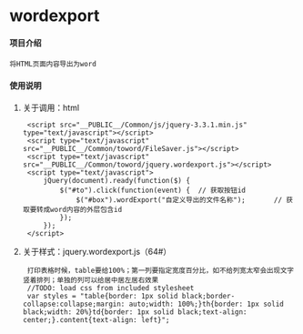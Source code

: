 # wordexport

#### 项目介绍

    将HTML页面内容导出为word

#### 使用说明

1. 关于调用：html

        <script src="__PUBLIC__/Common/js/jquery-3.3.1.min.js" type="text/javascript"></script>
        <script type="text/javascript" src="__PUBLIC__/Common/toword/FileSaver.js"></script>
        <script type="text/javascript" src="__PUBLIC__/Common/toword/jquery.wordexport.js"></script>
        <script type="text/javascript">
            jQuery(document).ready(function($) {
                $("#to").click(function(event) {  // 获取按钮id
                    $("#box").wordExport("自定义导出的文件名称");       // 获取要转成word内容的外层包含id
                });
            });
        </script>
2. 关于样式：jquery.wordexport.js（64#）

        打印表格时候，table要给100%；第一列要指定宽度百分比，如不给列宽太窄会出现文字竖着排列；单独的列可以给居中居左居右效果
        //TODO: load css from included stylesheet
        var styles = "table{border: 1px solid black;border-collapse:collapse;margin: auto;width: 100%;}th{border: 1px solid black;width: 20%}td{border: 1px solid black;text-align: center;}.content{text-align: left}";
